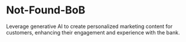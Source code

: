 # Not-Found-BoB
Leverage generative AI to create personalized marketing content for customers, enhancing their engagement and experience with the bank.
